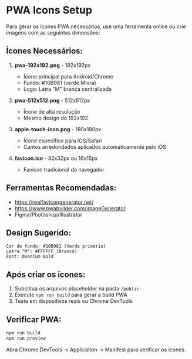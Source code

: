 # PWA Icons Setup

Para gerar os ícones PWA necessários, use uma ferramenta online ou crie imagens com as seguintes dimensões:

## Ícones Necessários:

1. **pwa-192x192.png** - 192x192px
   - Ícone principal para Android/Chrome
   - Fundo: #10B981 (verde Mivra)
   - Logo: Letra "M" branca centralizada

2. **pwa-512x512.png** - 512x512px
   - Ícone de alta resolução
   - Mesmo design do 192x192

3. **apple-touch-icon.png** - 180x180px
   - Ícone específico para iOS/Safari
   - Cantos arredondados aplicados automaticamente pelo iOS

4. **favicon.ico** - 32x32px ou 16x16px
   - Favicon tradicional do navegador

## Ferramentas Recomendadas:

- https://realfavicongenerator.net/
- https://www.pwabuilder.com/imageGenerator
- Figma/Photoshop/Illustrator

## Design Sugerido:

```
Cor de fundo: #10B981 (Verde primário)
Letra "M": #FFFFFF (Branco)
Font: Oxanium Bold
```

## Após criar os ícones:

1. Substitua os arquivos placeholder na pasta `/public`
2. Execute `npm run build` para gerar a build PWA
3. Teste em dispositivos reais ou Chrome DevTools

## Verificar PWA:

```bash
npm run build
npm run preview
```

Abra Chrome DevTools → Application → Manifest para verificar os ícones.
